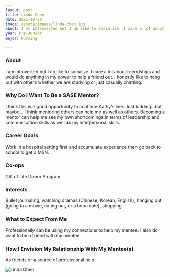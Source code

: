 ```yaml
---
layout: post
title: Linda Chen 
date: 2021-10-20
image: assets/images/linda-chen.jpg
about: I am introverted but I do like to socialize. I care a lot about friendships and would do anything in my power to help a friend out. I honestly like to hang out with others whether we are studying or just casually chatting. 
year: Pre-Junior
major: Nursing

---
```


### About

I am introverted but I do like to socialize. I care a lot about friendships and would do anything in my power to help a friend out. I honestly like to hang out with others whether we are studying or just casually chatting. 

### Why Do I Want To Be a SASE Mentor?

I think this is a good opportunity to continue Kathy's line. Just kidding...but maybe... I think mentoring others can help me as well as others. Becoming a mentor can help me see my own shortcomings in terms of leadership and communication skills as well as my interpersonal skills. 

### Career Goals

Work in a hospital setting first and accumulate experience then go back to school to get a MSN. 

### Co-ops

Gift of Life Donor Program

### Interests

Bullet journaling, watching dramas (Chinese, Korean, English), hanging out (going to a movie, eating out, or a boba date), shopping

### What to Expect From Me

Professionally can be using my connections to help my mentee. I also do want to be a friend with my mentee. 

### How I Envision My Relationship With My Mentee(s) 

As friends or a source of professional help. 

<div class="text-center my-5">
    <img src="{ "https://sase-drexel.github.io/mentorship-2021/assets/images/linda-chen.jpg" | absolute_url }" alt="Linda Chen" class="rounded post-img" />
</div>

